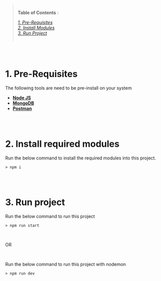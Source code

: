 > <br /> **Table of Contents** : 
>
> *[1. Pre-Requisites](#pre_requisites)* <br />
> *[2. Install Modules](#install_modules)* <br />
> *[3. Run Project](#run_project)* <br />
> <br />

<br />
<br />

# 1. Pre-Requisites <a id="pre_requisites"></a>

The following tools are need to be pre-install on your system
    
- [**Node JS**](https://nodejs.org/en/download/)
- [**MongoDB**](https://www.mongodb.com/try/download/community)
- [**Postman**](https://www.postman.com/downloads/)

<br />
<br />

# 2. Install required modules <a id="install_modules"></a>

Run the below command to install the required modules into this project.

    > npm i

<br />
<br />

# 3. Run project <a id="run_project"></a>

Run the below command to run this project

    > npm run start

<br />

OR

<br />

Run the below command to run this project with nodemon

    > npm run dev
